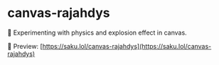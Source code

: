 # canvas-rajahdys
🎉 Experimenting with physics and explosion effect in canvas.

🔗 Preview: [https://saku.lol/canvas-rajahdys](https://saku.lol/canvas-rajahdys)
